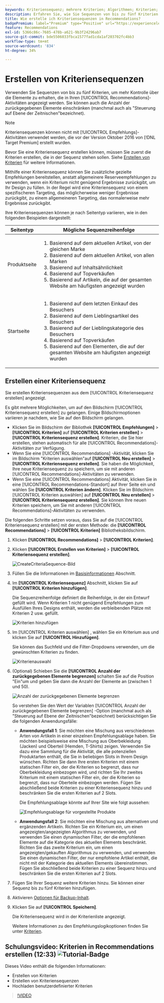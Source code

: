 ```yaml
---
keywords: Kriteriensequenz; mehrere Kriterien; Algorithmen; Kriterien; Empfehlungskriterien; Sequenz; Anzahl der zurückgegebenen Elemente begrenzen; Steuerung auf Slot-Ebene; Slot
description: Erfahren Sie, wie Sie Sequenzen von bis zu fünf Kriterien festlegen, um eine bessere Kontrolle über die Elemente zu erhalten, die in Ihrer Adobe angezeigt werden. [!DNL Target] Recommendations-Aktivitäten.
title: Wie erstelle ich Kriteriensequenzen in Recommendations?
badgePremium: label="Premium" type="Positive" url="https://experienceleague.adobe.com/docs/target/using/introduction/intro.html?lang=en#premium newtab=true" tooltip="See what's included in Target Premium."
feature: Recommendations
exl-id: 5366c86c-7685-478b-a621-9b3f24296ab7
source-git-commit: bde5506033fbca1577fad1cda1af203702fc4bb3
workflow-type: tm+mt
source-wordcount: '834'
ht-degree: 34%

---
```


# Erstellen von Kriteriensequenzen

Verwenden Sie Sequenzen von bis zu fünf Kriterien, um mehr Kontrolle über die Elemente zu erhalten, die in Ihren [!UICONTROL Recommendations]-Aktivitäten angezeigt werden. Sie können auch die Anzahl der zurückgegebenen Elemente einschränken (manchmal auch als &quot;Steuerung auf Ebene der Zeitnischen&quot;bezeichnet).

>[!NOTE]
>
>Kriteriensequenzen können nicht mit [!UICONTROL Empfehlungs]-Aktivitäten verwendet werden, die vor der Version Oktober 2016 von [!DNL Target Premium] erstellt wurden.

Bevor Sie eine Kriteriensequenz erstellen können, müssen Sie zuerst die Kriterien erstellen, die in der Sequenz stehen sollen. Siehe [Erstellen von Kriterien](/help/main/c-recommendations/c-algorithms/create-new-algorithm.md) für weitere Informationen.

Mithilfe einer Kriteriensequenz können Sie zusätzliche gezielte Empfehlungen bereitstellen, anstatt allgemeinere Reserveempfehlungen zu verwenden, wenn ein Kriterium nicht genügend Ergebnisse zurückgibt, um Ihr Design zu füllen. In der Regel wird eine Kriteriensequenz von einem spezifischeren Targeting, das möglicherweise weniger Ergebnisse zurückgibt, zu einem allgemeineren Targeting, das normalerweise mehr Ergebnisse zurückgibt.

Ihre Kriteriensequenzen können je nach Seitentyp variieren, wie in den folgenden Beispielen dargestellt:

| Seitentyp | Mögliche Sequenzreihenfolge |
| --- | --- |
| Produktseite | <ol><li>Basierend auf dem aktuellen Artikel, von der gleichen Marke</li><li>Basierend auf dem aktuellen Artikel, von allen Marken</li><li>Basierend auf Inhaltsähnlichkeit</li><li>Basierend auf Topverkäufen</li><li>Basierend auf Artikeln, die auf der gesamten Website am häufigsten angezeigt wurden</li></ol> |
| Startseite | <ol><li>Basierend auf dem letzten Einkauf des Besuchers </li><li>Basierend auf dem Lieblingsartikel des Besuchers</li><li>Basierend auf der Lieblingskategorie des Besuchers</li><li>Basierend auf Topverkäufen</li><li>Basierend auf den Elementen, die auf der gesamten Website am häufigsten angezeigt wurden</li></ol> |

## Erstellen einer Kriteriensequenz

Sie erstellen Kriteriensequenzen aus dem [!UICONTROL Kriteriensequenz erstellen] angezeigt.

Es gibt mehrere Möglichkeiten, um auf den Bildschirm [!UICONTROL Kriteriensequenz erstellen] zu gelangen. Einige Bildschirmoptionen variieren je nachdem, wie Sie auf den Bildschirm gelangen.

* Klicken Sie im Bildschirm der Bibliothek **[!UICONTROL Empfehlungen]** > **[!UICONTROL Kriterien]** auf **[!UICONTROL Kriterien erstellen]** > **[!UICONTROL Kriteriensequenz erstellen]**. Kriterien, die Sie hier erstellen, stehen automatisch für alle [!UICONTROL Recommendations]-Aktivitäten zur Verfügung.
* Wenn Sie eine [!UICONTROL Recommendations] -Aktivität, klicken Sie im Bildschirm &quot;Kriterien auswählen&quot;auf **[!UICONTROL Neu erstellen]** > **[!UICONTROL Kriteriensequenz erstellen]**. Sie haben die Möglichkeit, Ihre neue Kriteriensequenz zu speichern, um sie mit anderen [!UICONTROL Recommendations]-Aktivitäten zu verwenden.
* Wenn Sie eine [!UICONTROL Recommendations] Aktivität, klicken Sie in eine [!UICONTROL Recommendations-Standort] auf Ihrer Seite ein und wählen Sie **[!UICONTROL Kriterien ändern]**. Klicken Sie im Bildschirm [!UICONTROL Kriterien auswählen] auf **[!UICONTROL Neu erstellen]** > **[!UICONTROL Kriteriensequenz erstellen]**. Sie können Ihre neuen Kriterien speichern, um Sie mit anderen [!UICONTROL Recommendations]-Aktivitäten zu verwenden.

Die folgenden Schritte setzen voraus, dass Sie auf die [!UICONTROL Kriteriensequenz erstellen] mit der ersten Methode: die **[!UICONTROL Recommendations]** > **[!UICONTROL Kriterien]** Bibliotheksbildschirm.

1. Klicken **[!UICONTROL Recommendations]** > **[!UICONTROL Kriterien]**.

1. Klicken **[!UICONTROL Erstellen von Kriterien]** > **[!UICONTROL Kriteriensequenz erstellen]**.

   ![CreateCriteriaSequence-Bild](assets/CreateCriteriaSequence.png)

1. Füllen Sie die Informationen im [Basisinformationen](/help/main/c-recommendations/c-algorithms/create-new-algorithm.md#info) Abschnitt.

1. Im **[!UICONTROL Kriteriensequenz]** Abschnitt, klicken Sie auf **[!UICONTROL Kriterien hinzufügen]**.

   Die Sequenzreihenfolge definiert die Reihenfolge, in der ein Entwurf gefüllt wird. Wenn Kriterien 1 nicht genügend Empfehlungen zum Ausfüllen Ihres Designs enthält, werden die verbleibenden Plätze mit Kriterien 2 usw. gefüllt.

   ![Kriterien hinzufügen](/help/main/c-recommendations/c-algorithms/assets/add-criteria.png)

1. Im [!UICONTROL Kriterien auswählen] , wählen Sie ein Kriterium aus und klicken Sie auf **[!UICONTROL Hinzufügen]**.

   Sie können das Suchfeld und die Filter-Dropdowns verwenden, um die gewünschten Kriterien zu finden.

   ![Kriterienauswahl](/help/main/c-recommendations/c-algorithms/assets/select-criteria.png)

1. (Optional) Schieben Sie die **[!UICONTROL Anzahl der zurückgegebenen Elemente begrenzen]** schalten Sie auf die Position &quot;Ein&quot;um und geben Sie dann die Anzahl der Elemente an (zwischen 1 und 50).

   ![Anzahl der zurückgegebenen Elemente begrenzen](/help/main/c-recommendations/c-algorithms/assets/limit-number.png)

   So verstehen Sie den Wert der Variablen [!UICONTROL Anzahl der zurückgegebenen Elemente begrenzen] -Option (manchmal auch als &quot;Steuerung auf Ebene der Zeitnischen&quot;bezeichnet) berücksichtigen Sie die folgenden Anwendungsfälle:

   * **Anwendungsfall 1**: Sie möchten eine Mischung aus verschiedenen Arten von Artikeln in einer einzelnen Empfehlungsablage haben. Sie möchten beispielsweise eine Mischung aus Oberbekleidung (Jacken) und Oberteil (Hemden, T-Shirts) zeigen. Verwenden Sie dazu eine Sammlung für die Aktivität, die alle potenziellen Produktarten enthält, die Sie in beliebigen Slots in Ihrem Design wünschen. Richten Sie dann Ihre ersten Kriterien mit einem statischen Filter ein, der die Kriterien so begrenzt, dass nur Oberbekleidung einbezogen wird, und richten Sie Ihr zweites Kriterium mit einem statischen Filter ein, der die Kriterien so begrenzt, dass nur Oberteile einbezogen werden. Fügen Sie abschließend beide Kriterien zu einer Kriteriensequenz hinzu und beschränken Sie die ersten Kriterien auf 2 Slots.

      Die Empfehlungsablage könnte auf Ihrer Site wie folgt aussehen:

      ![Empfehlungsablage für vorgestellte Produkte](/help/main/c-recommendations/c-algorithms/assets/featured-products.png)

   * **Anwendungsfall 2**: Sie möchten eine Mischung aus alternativen und ergänzenden Artikeln. Richten Sie ein Kriterium ein, um einen angezeigten/angezeigten Algorithmus zu verwenden, und verwenden Sie einen dynamischen Filter, der die empfohlenen Elemente auf die Kategorie des aktuellen Elements beschränkt. Richten Sie das zweite Kriterium ein, um einen angezeigten/gekauften Algorithmus zu verwenden, und verwenden Sie einen dynamischen Filter, der nur empfohlene Artikel enthält, die nicht mit der Kategorie des aktuellen Elements übereinstimmen. Fügen Sie abschließend beide Kriterien zu einer Sequenz hinzu und beschränken Sie die ersten Kriterien auf 2 Slots.

1. Fügen Sie Ihrer Sequenz weitere Kriterien hinzu. Sie können einer Sequenz bis zu fünf Kriterien hinzufügen.

1. Aktivieren [Optionen für Backup-Inhalt](/help/main/c-recommendations/c-algorithms/create-new-algorithm.md#content).

1. Klicken Sie auf **[!UICONTROL Speichern]**.

   Die Kriteriensequenz wird in der Kriterienliste angezeigt.

   Weitere Informationen zu den Empfehlungslogikoptionen finden Sie unter [Kriterien](/help/main/c-recommendations/c-algorithms/algorithms.md).

## Schulungsvideo: Kriterien in Recommendations erstellen (12:33) ![Tutorial-Badge](/help/main/assets/tutorial.png)

Dieses Video enthält die folgenden Informationen:

* Erstellen von Kriterien
* Erstellen von Kriteriensequenzen
* Hochladen benutzerdefinierter Kriterien

>[!VIDEO](https://video.tv.adobe.com/v/27694?quality=12)
